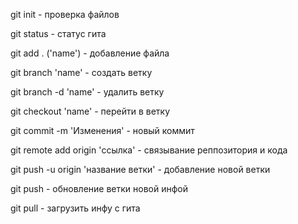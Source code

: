 git init - проверка файлов

git status - статус гита

git add . ('name') - добавление файла

git branch 'name' - создать ветку

git branch -d 'name' - удалить ветку

git checkout 'name' - перейти в ветку

git commit -m 'Изменения' - новый коммит

git remote add origin 'ссылка' - связывание реппозитория и кода

git push -u origin 'название ветки' - добавление новой ветки

git push - обновление ветки новой инфой

git pull - загрузить инфу с гита